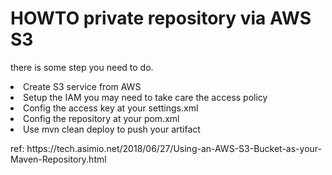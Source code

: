 <h1>HOWTO private repository via AWS S3</h1>

<p>
there is some step you need to do.
</p>

<oi>
<li>Create S3 service from AWS</li>
<li>Setup the IAM you may need to take care the access policy</li>
<li>Config the access key at your settings.xml</li>
<li>Config the repository at your pom.xml</li>
<li>Use <a>mvn clean deploy</a> to push your artifact</li>
</oi>




<p>
ref:
https://tech.asimio.net/2018/06/27/Using-an-AWS-S3-Bucket-as-your-Maven-Repository.html
</p>